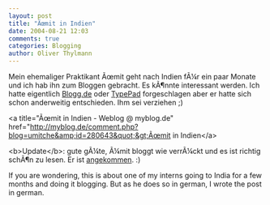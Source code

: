 ```yaml
---
layout: post
title: "Ãœmit in Indien"
date: 2004-08-21 12:03
comments: true
categories: Blogging
author: Oliver Thylmann
---
```



Mein ehemaliger Praktikant Ãœmit geht nach Indien fÃ¼r ein paar Monate und ich hab ihn zum Bloggen gebracht. Es kÃ¶nnte interessant werden. Ich hatte eigentlich [Blogg.de](http://www.blogg.de/) oder [TypePad](http://www.typepad.de/) forgeschlagen aber er hatte sich schon anderweitig entschieden. Ihm sei verziehen ;) 

&lt;a title=&quot;Ãœmit in Indien - Weblog @ myblog.de&quot; href=&quot;http://myblog.de/comment.php?blog=umitche&amp;id=280643&quot;&gt;Ãœmit in Indien&lt;/a&gt;

&lt;b&gt;Update&lt;/b&gt;: gute gÃ¼te, Ã¼mit bloggt wie verrÃ¼ckt und es ist richtig schÃ¶n zu lesen. Er ist [angekommen](http://myblog.de/comment.php?blog=umitche&amp;id=284053). :) 

If you are wondering, this is about one of my interns going to India for a few months and doing it blogging. But as he does so in german, I wrote the post in german.


